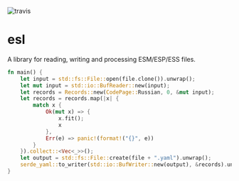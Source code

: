 ![travis](https://travis-ci.org/A1-Triard/esl.svg?branch=master)

# esl

A library for reading, writing and processing ESM/ESP/ESS files.

```rust
fn main() {
    let input = std::fs::File::open(file.clone()).unwrap(); 
    let mut input = std::io::BufReader::new(input);
    let records = Records::new(CodePage::Russian, 0, &mut input);
    let records = records.map(|x| {
        match x {
            Ok(mut x) => {
                x.fit();
                x
            },
            Err(e) => panic!(format!("{}", e))
        }
    }).collect::<Vec<_>>();
    let output = std::fs::File::create(file + ".yaml").unwrap();
    serde_yaml::to_writer(std::io::BufWriter::new(output), &records).unwrap();
}
```
